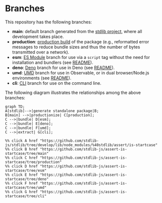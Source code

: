 <!--

@license Apache-2.0

Copyright (c) 2023 The Stdlib Authors.

Licensed under the Apache License, Version 2.0 (the "License");
you may not use this file except in compliance with the License.
You may obtain a copy of the License at

    http://www.apache.org/licenses/LICENSE-2.0

Unless required by applicable law or agreed to in writing, software
distributed under the License is distributed on an "AS IS" BASIS,
WITHOUT WARRANTIES OR CONDITIONS OF ANY KIND, either express or implied.
See the License for the specific language governing permissions and
limitations under the License.

-->

# Branches

This repository has the following branches:

-   **main**: default branch generated from the [stdlib project][stdlib-url], where all development takes place.
-   **production**: [production build][production-url] of the package (e.g., reformatted error messages to reduce bundle sizes and thus the number of bytes transmitted over a network).
-   **esm**: [ES Module][esm-url] branch for use via a `script` tag without the need for installation and bundlers (see [README][esm-readme]).
-   **deno**: [Deno][deno-url] branch for use in Deno (see [README][deno-readme]).
-   **umd**: [UMD][umd-url] branch for use in Observable, or in dual browser/Node.js environments (see [README][umd-readme]).
-   **cli**: [CLI][cli-url] branch for use on the command line.

The following diagram illustrates the relationships among the above branches:

```mermaid
graph TD;
A[stdlib]-->|generate standalone package|B;
B[main] -->|productionize| C[production];
C -->|bundle| D[esm];
C -->|bundle| E[deno];
C -->|bundle| F[umd];
C -->|extract| G[cli];

%% click A href "https://github.com/stdlib-js/stdlib/tree/develop/lib/node_modules/%40stdlib/assert/is-startcase"
%% click B href "https://github.com/stdlib-js/assert-is-startcase/tree/main"
%% click C href "https://github.com/stdlib-js/assert-is-startcase/tree/production"
%% click D href "https://github.com/stdlib-js/assert-is-startcase/tree/esm"
%% click E href "https://github.com/stdlib-js/assert-is-startcase/tree/deno"
%% click F href "https://github.com/stdlib-js/assert-is-startcase/tree/umd"
%% click G href "https://github.com/stdlib-js/assert-is-startcase/tree/cli"
```

[stdlib-url]: https://github.com/stdlib-js/stdlib/tree/develop/lib/node_modules/%40stdlib/assert/is-startcase
[production-url]: https://github.com/stdlib-js/assert-is-startcase/tree/production
[deno-url]: https://github.com/stdlib-js/assert-is-startcase/tree/deno
[deno-readme]: https://github.com/stdlib-js/assert-is-startcase/blob/deno/README.md
[umd-url]: https://github.com/stdlib-js/assert-is-startcase/tree/umd
[umd-readme]: https://github.com/stdlib-js/assert-is-startcase/blob/umd/README.md
[esm-url]: https://github.com/stdlib-js/assert-is-startcase/tree/esm
[esm-readme]: https://github.com/stdlib-js/assert-is-startcase/blob/esm/README.md
[cli-url]: https://github.com/stdlib-js/assert-is-startcase/tree/cli